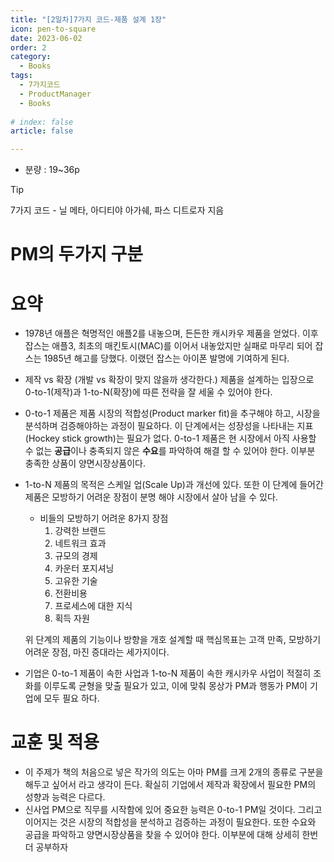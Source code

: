 ```yaml
---
title: "[2일차]7가지 코드-제품 설계 1장"
icon: pen-to-square
date: 2023-06-02
order: 2
category:
  - Books
tags:
  - 7가지코드
  - ProductManager
  - Books
  
# index: false
article: false

---
```

- 분량 : 19~36p

<!-- more -->

>[!tip]
>7가지 코드 - 닐 메타, 아디티야 아가쉐, 파스 디트로자 지음

# PM의 두가지 구분

# 요약

- 1978년 애플은 혁명적인 애플2를 내놓으며, 든든한 캐시카우 제품을 얻었다. 이후 잡스는 애플3, 최초의 매킨토시(MAC)를 이어서 내놓았지만 실패로 마무리 되어 잡스는 1985년 해고를 당했다. 이랬던 잡스는 아이폰 발명에 기여하게 된다.
- 제작 vs 확장 (개발 vs 확장이 맞지 않을까 생각한다.)
제품을 설계하는 입장으로 0-to-1(제작)과 1-to-N(확장)에 따른 전략을 잘 세울 수 있어야 한다.
- 0-to-1 제품은 제품 시장의 적합성(Product marker fit)을 추구해야 하고, 시장을 분석하며 검증해야하는 과정이 필요하다. 이 단계에서는 성장성을 나타내는 지표(Hockey stick growth)는 필요가 없다.
0-to-1 제품은 현 시장에서 아직 사용할 수 없는 **공급**이나 충족되지 않은 **수요**를 파악하여 해결 할 수 있어야 한다. 이부분 충족한 상품이 양면시장상품이다.
- 1-to-N 제품의 목적은 스케일 업(Scale Up)과 개선에 있다. 또한 이 단계에 들어간 제품은 모방하기 어려운 장점이 분명 해야 시장에서 살아 남을 수 있다.
    - 비들의 모방하기 어려운 8가지 장점
        1. 강력한 브랜드
        2. 네트워크 효과
        3. 규모의 경제
        4. 카운터 포지셔닝
        5. 고유한 기술
        6. 전환비용
        7. 프로세스에 대한 지식
        8. 획득 자원
    
    위 단계의 제품의 기능이나 방향을 개호 설계할 때 핵심목표는 고객 만족, 모방하기 어려운 장점, 마진 증대라는 세가지이다.
    
- 기업은 0-to-1 제품이 속한 사업과 1-to-N 제품이 속한 캐시카우 사업이 적절히 조화를 이루도록 균형을 맞출 필요가 있고, 이에 맞춰 몽상가 PM과 행동가 PM이 기업에 모두 필요 하다.

# 교훈 및 적용

- 이 주제가 책의 처음으로 넣은 작가의 의도는 아마 PM를 크게 2개의 종류로 구분을 해두고 싶어서 라고 생각이 든다. 확실히 기업에서 제작과 확장에서 필요한 PM의 성향과 능력은 다르다.
- 신사업 PM으로 직무를 시작함에 있어 중요한 능력은 0-to-1 PM일 것이다. 그리고 이어지는 것은 시장의 적합성을 분석하고 검증하는 과정이 필요한다. 또한 수요와 공급을 파악하고 양면시장상품을 찾을 수 있어야 한다. 이부분에 대해 상세히 한번더 공부하자